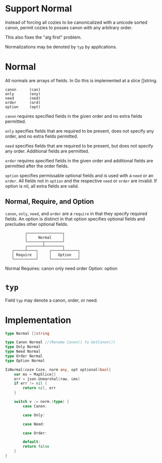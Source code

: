 # Support Normal

Instead of forcing all cozies to be canonicalized with a unicode sorted canon,
permit cozies to posses canon with any arbitrary order.  

This also fixes the "alg first" problem.  

Normalizations may be denoted by `typ` by applications.

# Normal
All normals are arrays of fields.  In Go this is implemented at a slice
[]string.

	canon      (can)
	only       (ony)
	need       (ned)
	order      (ord)
	option     (opt)


`canon` requires specified fields in the given order and no extra fields
permitted. 

`only` specifies fields that are required to be present, does not specify
any order, and no extra fields permitted.

`need` specifies fields that are required to be present, but does not specify
any order. Additional fields are permitted.

`order` requires specified fields in the given order and additional fields
are permitted after the order fields.

`option` specifies permissable optional fields and is used with a `need` or an
`order`. All fields not in `option` and the respective `need` or `order` are
invalid. If option is nil, all extra fields are valid.  

## Normal, Require, and Option

`canon`, `only`, `need`, and `order` are a `require` in that they specify
required fields.  An option is distinct in that option specifies optional fields
and precludes other optional fields.  

             ┌────────────────┐
             │     Normal     │
             └───────┬────────┘
             ┌───────┴────────┐
       ┌─────┴────┐     ┌─────┴──────┐
       │ Require  │     │   Option   │
       └──────────┘     └────────────┘

Normal
	Requires:
		canon
		only
		need
		order
	Option:
		option

# `typ`
Field `typ` may denote a canon, order, or need.

# Implementation
```go
type Normal []string

type Canon Normal //(Rename Canon() to GetCanon())
type Only Normal
type Need Normal
type Order Normal
type Option Normal

IsNormal(coze Coze, norm any, opt optional)bool{
	var ms = MapSlice{}
	err = json.Unmarshal(raw, &ms)
	if err != nil {
		return nil, err
	}

	switch v := norm.(type) {
		case Canon:

		case Only:

		case Need:

		case Order:

		default:
		return false
	}
}
```